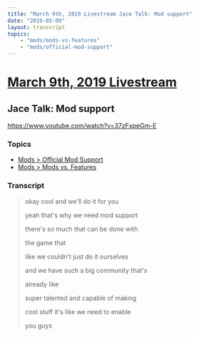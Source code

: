 ```yaml
---
title: "March 9th, 2019 Livestream Jace Talk: Mod support"
date: "2019-03-09"
layout: transcript
topics:
    - "mods/mods-vs-features"
    - "mods/official-mod-support"
---
```

# [March 9th, 2019 Livestream](../2019-03-09.md)
## Jace Talk: Mod support
https://www.youtube.com/watch?v=37zFxpeGm-E

### Topics
* [Mods > Official Mod Support](../topics/mods/official-mod-support.md)
* [Mods > Mods vs. Features](../topics/mods/mods-vs-features.md)

### Transcript

> okay cool and we'll do it for you
> 
> yeah that's why we need mod support
> 
> there's so much that can be done with
> 
> the game that
> 
> like we couldn't just do it ourselves
> 
> and we have such a big community that's
> 
> already like
> 
> super talented and capable of making
> 
> cool stuff it's like we need to enable
> 
> you guys
> 
